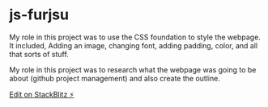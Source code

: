 # js-furjsu

My role in this project was to use the CSS foundation to style the webpage. It included, Adding an image, changing font, adding padding, color, and all that sorts of stuff. 

My role in this project was to research what the webpage was going to be about (github project management) and also create the outline.

[Edit on StackBlitz ⚡️](https://stackblitz.com/edit/js-furjsu)
